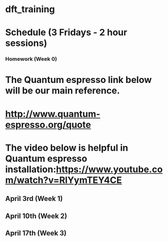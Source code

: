# dft_training


# Schedule (3 Fridays - 2 hour sessions)

### Homework (Week 0)
# The Quantum espresso link below will be our main reference.
# http://www.quantum-espresso.org/quote
# The video below is helpful in Quantum espresso installation:https://www.youtube.com/watch?v=RlYymTEY4CE

## April 3rd (Week 1)


## April 10th (Week 2)

## April 17th (Week 3)
